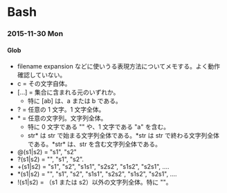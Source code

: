 # Bash

### 2015-11-30 Mon

#### Glob

- filename expansion などに使いうる表現方法についてメモする。よく動作確認していない。
- c = その文字自体。
- [...] = 集合に含まれる元のいずれか。
    - 特に [ab] は、a または b である。
- ? = 任意の 1 文字。1 文字全体。
- \* = 任意の文字列。文字列全体。
    - 特に 0 文字である "" や、1 文字である "a" を含む。
    - str\* は str で始まる文字列全体である。\*str は str で終わる文字列全体である。\*str\* は、str を含む文字列全体である。
- @(s1|s2) = "s1", "s2"
- ?(s1|s2) = "", "s1", "s2".
- +(s1|s2) = "s1", "s2", "s1s1", "s2s2", "s1s2", "s2s1", ....
- \*(s1|s2) = "", "s1", "s2", "s1s1", "s2s2", "s1s2", "s2s1", ....
- !(s1|s2) = （s1 または s2）以外の文字列全体。特に ""。

